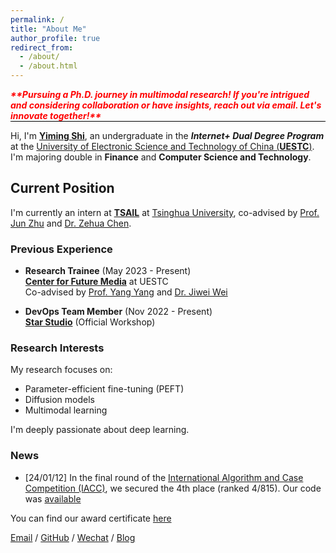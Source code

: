 ```yaml
---
permalink: /
title: "About Me"
author_profile: true
redirect_from: 
  - /about/
  - /about.html
---
```


<!-- 
<strong style="color: red;">*** Pursuing a Ph.D. journey in multimodal research! If you're intrigued and considering collaboration or have insights, reach out via email. Let's innovate together! ***</strong> -->
<div style="border-bottom: 1px solid #000; display: inline-block; color: red;">
    <strong><em>**Pursuing a Ph.D. journey in multimodal research! If you're intrigued and considering collaboration or have insights, reach out via email. Let's innovate together!**</em></strong>
</div>

Hi, I'm [**Yiming Shi**](https://shiym.top/about/), an undergraduate in the ***Internet+ Dual Degree Program*** at the [University of Electronic Science and Technology of China (**UESTC**)](https://en.uestc.edu.cn/). I'm majoring double in **Finance** and **Computer Science and Technology**.

## Current Position

I'm currently an intern at [**TSAIL**](https://ml.cs.tsinghua.edu.cn/) at [Tsinghua University](https://www.tsinghua.edu.cn/index.htm), co-advised by [Prof. Jun Zhu](http://ml.cs.tsinghua.edu.cn/~jun/) and [Dr. Zehua Chen](https://scholar.google.com/citations?user=wa04fD4AAAAJ&hl=en).

### Previous Experience

- **Research Trainee** (May 2023 - Present)  
  [**Center for Future Media**](https://cfm.uestc.edu.cn/index) at UESTC  
  Co-advised by [Prof. Yang Yang](https://cfm.uestc.edu.cn/~yangyang/) and [Dr. Jiwei Wei](https://scholar.google.com/citations?user=2Jmbr6AAAAAJ&hl=zh-CN&oi=ao)

- **DevOps Team Member** (Nov 2022 - Present)  
  [**Star Studio**](https://github.com/StarStudio) (Official Workshop)

### Research Interests

My research focuses on:
- Parameter-efficient fine-tuning (PEFT)
- Diffusion models
- Multimodal learning

I'm deeply passionate about deep learning.

<!-- Hi, I’m @[**YimingShi**](https://shiym.top/about/), an undergraduate from ***Internet+ Dual Degree Program*** at [University of Electronic Science and Technology of China(**UESTC**)](https://en.uestc.edu.cn/). 

I major double in **Finance** & **Computer Science and Technology**.

I'm now an Intern in [**TSAIL**](https://ml.cs.tsinghua.edu.cn/) at [Tsinghua University](https://www.tsinghua.edu.cn/index.htm), co-advised by [Prof. Jun Zhu](http://ml.cs.tsinghua.edu.cn/~jun/) and [Doc. Zehua Chen](https://scholar.google.com/citations?user=wa04fD4AAAAJ&hl=en)

Prior that, I am very fortunate to be co-advised by [Prof. Yang Yang](https://cfm.uestc.edu.cn/~yangyang/) and [Doc. Jiwei Wei](https://scholar.google.com/citations?user=2Jmbr6AAAAAJ&hl=zh-CN&oi=ao) from [**Center for Future Media**](https://cfm.uestc.edu.cn/index) at [**UESTC**](https://en.uestc.edu.cn/), as a research trainee since May 2023.

My focus has been on ***parameter-efficient fine-tuning(PEFT)*,  Diffusion, Multimodal**. I'm deeply passionate about deep learning.

In second year, I am a member of the **DevOps** team at [**Star Studio**](https://github.com/StarStudio) (Official Workshop). -->


### News

- [24/01/12] In the final round of the [International Algorithm and Case Competition (IACC)](https://iacc.pazhoulab-huangpu.com/contestdetail?id=64af50464a0ed647faca6266&award=1,000,000), we secured the 4th place (ranked 4/815). Our code was [available](https://github.com/SKDDJ/GHM-Greater-Bay-AI-Challenge-Final-Round)

You can find our award certificate [here](../files/xiugo-certificate.pdf)


[Email](mailto:yimingshi666@gmail.com) / [GitHub](https://github.com/SKDDJ) / [Wechat](https://raw.githubusercontent.com/SKDDJ/picgoimgbed/main/202402121720081.jpeg) / [Blog](https://shiym.top)


<!--   
### 🏢 Study Experience

<img align="right" width="88" src="https://raw.githubusercontent.com/SKDDJ/picgoimgbed/main/202310281910558.jpg" />

- [University of Electronic Science and Technology of China](https://www.uestc.edu.cn/) &emsp; 📌 2021-08-20 —— Present

  - Postion: Postgraduate
  -  Major: Dual Degree in Finance and Computer Science & Technology
  - Curriculum: Integrating Finance with STEM

<img align="right" width="88" src="https://avatars.githubusercontent.com/u/11435014" />

- [Star Studio, UESTC](https://github.com/StarStudio) &emsp; 📌 2022-11-23 —— Present

  - Position: DevOps Team Member
  - Responsibilities: Operations and maintenance for the in-house forum "清水河畔" at the University of Electronic Science and Technology of China.

<img align="right" width="88" src="https://raw.githubusercontent.com/SKDDJ/picgoimgbed/main/202311032058566.jpg" />

- [Center for Future Media, Department of Computer Science, UESTC](https://cfm.uestc.edu.cn/index) &emsp; 📌 2023-5-31 —— Present

  - Position: Research Trainee
  - Co-advised by [Prof. Yang Yang](https://cfm.uestc.edu.cn/~yangyang/) and [Assoc. Prof. Jiwei Wei](https://scholar.google.com/citations?user=2Jmbr6AAAAAJ&hl=zh-CN&oi=ao)
  - Training Focus: Fine-tuning of parameters for large-scale multimodal models and investigating into cross-modal interactions.

<!-- 

### 📃 Recent Blog



* <a href='https://shiym.top/article/a0d51f41' target='_blank'>金融学基础</a> - 2022-12-27
* <a href='https://shiym.top/article/5d312595' target='_blank'>数据挖掘与大数据分析</a> - 2022-12-27
* <a href='https://shiym.top/article/28d5cef4' target='_blank'>概率论与数理统计</a> - 2022-12-24
* <a href='https://shiym.top/article/dbeddcc1' target='_blank'>计算机操作系统</a> - 2023-07-01
* <a href='https://shiym.top/article/f1b79b2a' target='_blank'>金融衍生工具</a> - 2023-07-01


 -->



